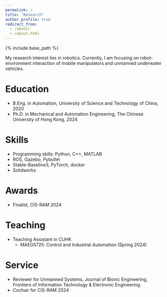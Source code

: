 ```yaml
---
permalink: /
title: "Research"
author_profile: true
redirect_from: 
  - /about/
  - /about.html
---
```


{% include base_path %}

My research interest lies in robotics. Currently, I am focusing on robot-environment interaction of mobile manipulators and unmanned underwater vehicles.

Education
======
* B.Eng. in Automation, University of Science and Technology of China, 2020
* Ph.D. in Mechanical and Automation Engineering, The Chinese University of Hong Kong, 2024

<!-- Work experience
======
* Summer 2019: Internship
  * Github University
  * Duties included: Tagging issues
  * Supervisor: Professor Git -->

Skills
======
* Programming skills: Python, C++, MATLAB
* ROS, Gazebo, Pybullet
* Stable-Baseline3, PyTorch, docker
* Solidworks
  <!-- * Sub-skill 2.3 -->

Awards
======
* Finalist, CIS-RAM 2024
  
Teaching
======
* Teaching Assistant in CUHK
  * MAEG5725: Control and Industrial Automation (Spring 2024)

Service
======
* Reviewer for Unmanned Systems, Journal of Bionic Engineering, Frontiers of Information Technology & Electronic Engineering.
* Cochair for CIS-RAM 2024
<div id="clstr_globe_container" style="width: 10px; height: 10px; display: none;"> <!-- 设置容器大小 -->
  <script type="text/javascript" id="clstr_globe" src="//clustrmaps.com/globe.js?d=cqrRugXKoeaCbQet-0SMIO5A1FJPBlbvoErYXNNzg2c"></script>
</div>

<!--
Example: editing a markdown file for a talk
![Editing a markdown file for a talk](/images/editing-talk.png)-->
